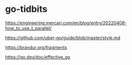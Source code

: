 # go-tidbits

https://engineering.mercari.com/en/blog/entry/20220408-how_to_use_t_parallel/

https://github.com/uber-go/guide/blob/master/style.md

https://brandur.org/fragments

https://go.dev/doc/effective_go

